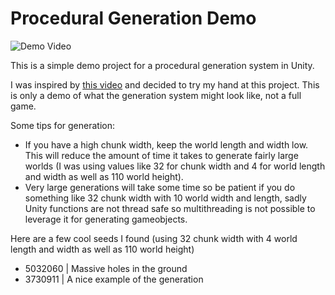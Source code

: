 # Procedural Generation Demo
 ![Demo Video](https://github.com/UPS11407/Procedural-Generation-Demo/assets/94105955/2dd2f777-f778-4aec-9b28-9bc80ca23ed8)

This is a simple demo project for a procedural generation system in Unity.

I was inspired by [this video](https://youtu.be/ob3VwY4JyzE) and decided to try my hand at this project. This is only a demo of what the generation system might look like, not a full game.

Some tips for generation: 
- If you have a high chunk width, keep the world length and width low. This will reduce the amount of time it takes to generate fairly large worlds (I was using values like 32 for chunk width and 4 for world length and width as well as 110 world height).
- Very large generations will take some time so be patient if you do something like 32 chunk width with 10 world width and length, sadly Unity functions are not thread safe so multithreading is not possible to leverage it for generating gameobjects.

Here are a few cool seeds I found (using 32 chunk width with 4 world length and width as well as 110 world height)
- 5032060 | Massive holes in the ground
- 3730911 | A nice example of the generation
